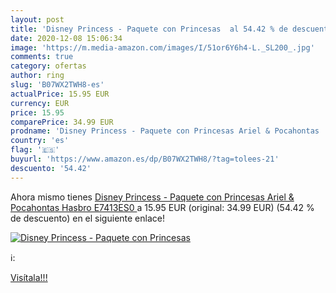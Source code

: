```yaml
---
layout: post
title: 'Disney Princess - Paquete con Princesas  al 54.42 % de descuento'
date: 2020-12-08 15:06:34
image: 'https://m.media-amazon.com/images/I/51or6Y6h4-L._SL200_.jpg'
comments: true
category: ofertas
author: ring
slug: 'B07WX2TWH8-es'
actualPrice: 15.95 EUR
currency: EUR
price: 15.95
comparePrice: 34.99 EUR
prodname: 'Disney Princess - Paquete con Princesas Ariel & Pocahontas  Hasbro E7413ES0 '
country: 'es'
flag: '🇪🇸'
buyurl: 'https://www.amazon.es/dp/B07WX2TWH8/?tag=tolees-21'
descuento: '54.42'
---
```


Ahora mismo tienes [Disney Princess - Paquete con Princesas Ariel & Pocahontas  Hasbro E7413ES0 ](https://www.amazon.es/dp/B07WX2TWH8/?tag=tolees-21) a 15.95 EUR (original: 34.99 EUR) (54.42 %  de descuento) en el siguiente enlace!

[![Disney Princess - Paquete con Princesas ](https://m.media-amazon.com/images/I/51or6Y6h4-L._SL200_.jpg)](https://www.amazon.es/dp/B07WX2TWH8/?tag=tolees-21)

ℹ️:


[Visítala!!!](https://www.amazon.es/dp/B07WX2TWH8/?tag=tolees-21)
